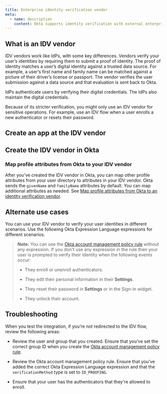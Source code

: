 ```yaml
---
title: Enterprise identity verification vendor
meta:
  - name: description
    content: Okta supports identity verification with external enterprise identity verification vendors. Get an overview of the process and prerequisites, as well as the setup instructions.
---
```


<StackSnippet snippet="learningoutcome" inline />

## What is an IDV vendor

IDV vendors work like IdPs, with some key differences. Vendors verify your user’s identities by requiring them to submit a proof of identity. The proof of identity matches a user’s digital identity against a trusted data source. For example, a user’s first name and family name can be matched against a picture of their driver’s license or passport. The vendor verifies the user submission against a data source and that evaluation is sent back to Okta.

IdPs authenticate users by verifying their digital credentials. The IdPs also maintain the digital credentials.

Because of its stricter verification, you might only use an IDV vendor for sensitive operations. For example, use an IDV flow when a user enrolls a new authenticator or resets their password.

## Create an app at the IDV vendor

<StackSnippet snippet="appatidp" />

## Create the IDV vendor in Okta

<StackSnippet snippet="appidpinokta" />

### Map profile attributes from Okta to your IDV vendor

<ApiLifecycle access="ea" />

After you've created the IDV vendor in Okta, you can map other profile attributes from your user directory to attributes in your IDV vendor. Okta sends the `givenName` and `familyName` attributes by default. You can map additional attributes as needed. See [Map profile attributes from Okta to an identity verification vendor](https://help.okta.com/okta_help.htm?type=oie&id=idp-map-profile-attribs).

<StackSnippet snippet="afterappidpinokta" />

## Alternate use cases

You can use your IDV vendor to verify your user identities in different scenarios. Use the following Okta Expression Language expressions for different scenarios.

> **Note:** You can use the [Okta account management policy rule](#create-an-okta-account-management-policy-rule) without any expression. If you don't use any expression in the rule then your user is prompted to verify their identity when the following events occur:
>
> * They enroll or unenroll authenticators.
>
> * They edit their personal information in their **Settings**.
>
> * They reset their password in **Settings** or in the Sign-in widget.
>
> * They unlock their account.

<StackSnippet snippet="alternateusecase" />

## Troubleshooting

When you test the integration, if you’re not redirected to the IDV flow, review the following areas:

* Review the user and group that you created. Ensure that you’ve set the correct group ID when you create the [Okta account management policy rule](#create-an-okta-account-management-policy-rule).

* Review the Okta account management policy rule. Ensure that you’ve added the correct Okta Expression Language expression and that the `verificationMethod` type is set to `ID_PROOFING`.

* Ensure that your user has the authenticators that they're allowed to enroll.
